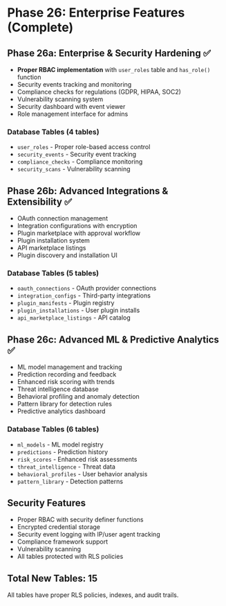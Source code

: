 # Phase 26: Enterprise Features (Complete)

## Phase 26a: Enterprise & Security Hardening ✅
- **Proper RBAC implementation** with `user_roles` table and `has_role()` function
- Security events tracking and monitoring
- Compliance checks for regulations (GDPR, HIPAA, SOC2)
- Vulnerability scanning system
- Security dashboard with event viewer
- Role management interface for admins

### Database Tables (4 tables)
- `user_roles` - Proper role-based access control
- `security_events` - Security event tracking
- `compliance_checks` - Compliance monitoring
- `security_scans` - Vulnerability scanning

## Phase 26b: Advanced Integrations & Extensibility ✅
- OAuth connection management
- Integration configurations with encryption
- Plugin marketplace with approval workflow
- Plugin installation system
- API marketplace listings
- Plugin discovery and installation UI

### Database Tables (5 tables)
- `oauth_connections` - OAuth provider connections
- `integration_configs` - Third-party integrations
- `plugin_manifests` - Plugin registry
- `plugin_installations` - User plugin installs
- `api_marketplace_listings` - API catalog

## Phase 26c: Advanced ML & Predictive Analytics ✅
- ML model management and tracking
- Prediction recording and feedback
- Enhanced risk scoring with trends
- Threat intelligence database
- Behavioral profiling and anomaly detection
- Pattern library for detection rules
- Predictive analytics dashboard

### Database Tables (6 tables)
- `ml_models` - ML model registry
- `predictions` - Prediction history
- `risk_scores` - Enhanced risk assessments
- `threat_intelligence` - Threat data
- `behavioral_profiles` - User behavior analysis
- `pattern_library` - Detection patterns

## Security Features
- Proper RBAC with security definer functions
- Encrypted credential storage
- Security event logging with IP/user agent tracking
- Compliance framework support
- Vulnerability scanning
- All tables protected with RLS policies

## Total New Tables: 15
All tables have proper RLS policies, indexes, and audit trails.
